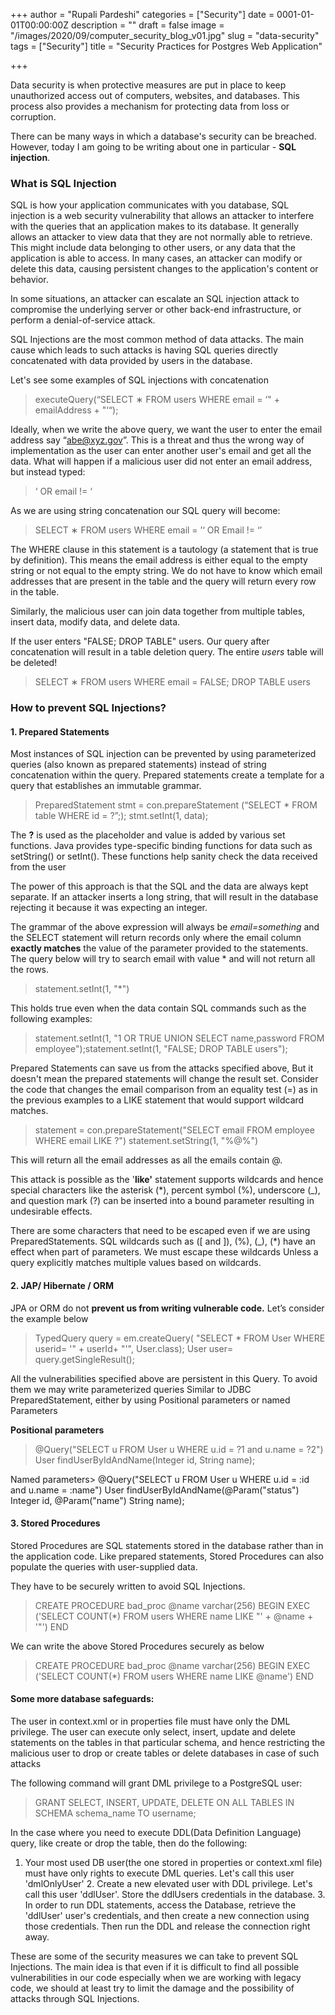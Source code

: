 +++
author = "Rupali Pardeshi"
categories = ["Security"]
date = 0001-01-01T00:00:00Z
description = ""
draft = false
image = "/images/2020/09/computer_security_blog_v01.jpg"
slug = "data-security"
tags = ["Security"]
title = "Security Practices for Postgres Web Application"

+++


Data security is when protective measures are put in place to keep unauthorized access out of computers, websites, and databases. This process also provides a mechanism for protecting data from loss or corruption.

There can be many ways in which a database's security can be breached. However, today I am going to be writing about one in particular - **SQL injection**.

### What is SQL Injection

SQL is how your application communicates with you database, SQL injection is a web security vulnerability that allows an attacker to interfere with the queries that an application makes to its database. It generally allows an attacker to view data that they are not normally able to retrieve. This might include data belonging to other users, or any data that the application is able to access. In many cases, an attacker can modify or delete this data, causing persistent changes to the application's content or behavior.

In some situations, an attacker can escalate an SQL injection attack to compromise the underlying server or other back-end infrastructure, or perform a denial-of-service attack.

SQL Injections are the most common method of data attacks. The main cause which leads to such attacks is having SQL queries directly concatenated with data provided by users in the database.

Let's see some examples of SQL injections with concatenation

> executeQuery(“SELECT ∗ FROM users WHERE email = ‘" + emailAddress + "‘“);

Ideally, when we write the above query, we want the user to enter the email address say “abe@xyz.gov”. This is a threat and thus the wrong way of implementation as the user can enter another user's email and get all the data. What will happen if a malicious user did not enter an email address, but instead typed:

> ‘ OR email != ‘

As we are using string concatenation our SQL query will become:

> SELECT ∗ FROM users WHERE email = ’‘ OR Email != ‘’

The WHERE clause in this statement is a tautology (a statement that is true by definition). This means the email address is either equal to the empty string or not equal to the empty string.  We do not have to know which email addresses that are present in the table and the query will return every row in the table.

Similarly, the malicious user can join data together from multiple tables, insert data, modify data, and delete data.

If the user enters "FALSE; DROP TABLE" users. Our query after concatenation will result in a table deletion query. The entire _users_ table will be deleted!

> SELECT ∗ FROM users WHERE email = FALSE; DROP TABLE users

### How to prevent SQL Injections?

#### 1. Prepared Statements

Most instances of SQL injection can be prevented by using parameterized queries (also known as prepared statements) instead of string concatenation within the query. Prepared statements create a template for a query that establishes an immutable grammar.

> PreparedStatement stmt = con.prepareStatement (“SELECT * FROM table WHERE id = ?”;); stmt.setInt(1, data);

The **?** is used as the placeholder and value is added by various set<type> functions. Java provides type-specific binding functions for data such as setString() or setInt(). These functions help sanity check the data received from the user

The power of this approach is that the SQL and the data are always kept separate. If an attacker inserts a long string, that will result in the database rejecting it because it was expecting an integer.

The grammar of the above expression will always be _email=something_  and the SELECT statement will return records only where the email column **exactly matches** the value of the parameter provided to the statements.  The query below will try to search email with value * and will not return all the rows.

> statement.setInt(1, "*")

This holds true even when the data contain SQL commands such as the following examples:

> statement.setInt(1, "1 OR TRUE UNION SELECT name,password FROM employee");statement.setInt(1, "FALSE; DROP TABLE users");

Prepared Statements can save us from the attacks specified above, But it doesn't mean the prepared statements will change the result set. Consider the code that changes the email comparison from an equality test (=) as in the previous examples to a LIKE statement that would support wildcard matches.

> statement = con.prepareStatement("SELECT email FROM  employee WHERE email LIKE ?") statement.setString(1, "%@%")

This will return all the email addresses as all the emails contain @.

This attack is possible as the '**like'** statement supports wildcards and hence special characters like the asterisk (*), percent symbol (%), underscore (_), and question mark (?) can be inserted into a bound parameter resulting in undesirable effects.

There are some characters that need to be escaped even if we are using PreparedStatements. SQL wildcards such as ([ and ]), (%), (_), (*) have an effect when part of parameters. We must escape these wildcards Unless a query explicitly matches multiple values based on wildcards.‍

#### 2. JAP/ Hibernate / ORM

JPA or ORM do not **prevent us from writing vulnerable code.** Let’s consider the example below

> TypedQuery<User> query = em.createQuery( "SELECT * FROM User  WHERE userid= '" + userId+ "'", User.class); User user= query.getSingleResult();

All the vulnerabilities specified above are persistent in this Query. To avoid them we may write parameterized queries Similar to JDBC PreparedStatement, either by using Positional parameters or named Parameters

‍**Positional parameters**

> @Query("SELECT u FROM User u WHERE u.id = ?1 and u.name = ?2") User findUserByIdAndName(Integer id, String name);

Named parameters> @Query("SELECT u FROM User u WHERE u.id = :id and u.name = :name") User findUserByIdAndName(@Param("status") Integer id, @Param("name") String name);

#### 3. Stored Procedures

Stored Procedures are SQL statements stored in the database rather than in the application code. Like prepared statements, Stored Procedures can also populate the queries with user-supplied data.

They have to be securely written to avoid SQL Injections.

> CREATE PROCEDURE bad_proc @name varchar(256) BEGIN EXEC ('SELECT COUNT(*) FROM users WHERE name LIKE "' + @name + '"') END

We can write the above Stored Procedures securely as below

> CREATE PROCEDURE bad_proc @name varchar(256) BEGIN EXEC ('SELECT COUNT(*) FROM users WHERE name LIKE @name') END

#### Some more database safeguards:

The user in context.xml or in properties file must have only the DML privilege. The user can execute only select, insert, update and delete statements on the tables in that particular schema, and hence restricting the malicious user to drop or create tables or delete databases in case of such attacks

The following command will grant DML privilege to a PostgreSQL user:

> GRANT SELECT, INSERT, UPDATE, DELETE ON ALL TABLES IN SCHEMA schema_name TO username;

In the case where you need to execute DDL(Data Definition Language) query, like create or drop the table, then do the following:

1. Your most used DB user(the one stored in properties or context.xml file) must have only rights to execute DML queries. Let's call this user 'dmlOnlyUser' 2. Create a new elevated user with DDL privilege. Let's call this user 'ddlUser'. Store the ddlUsers credentials in the database. 3. In order to run DDL statements, access the Database, retrieve the 'ddlUser' user's credentials, and then create a new connection using those credentials. Then run the DDL and release the connection right away.

These are some of the security measures we can take to prevent SQL Injections. The main idea is that even if it is difficult to find all possible vulnerabilities in our code especially when we are working with legacy code, we should at least try to limit the damage and the possibility of attacks through SQL Injections.

